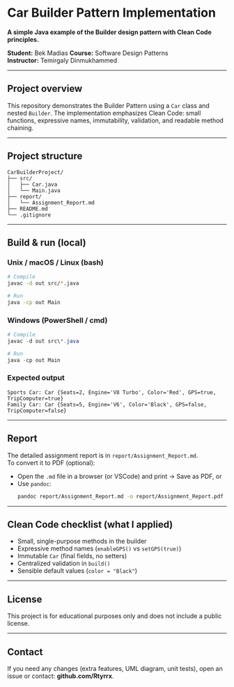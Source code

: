 # Car Builder Pattern Implementation 

**A simple Java example of the Builder design pattern with Clean Code principles.**

**Student:** Bek Madias 
**Course:** Software Design Patterns  
**Instructor:** Temirgaly Dinmukhammed

---

## Project overview
This repository demonstrates the Builder Pattern using a `Car` class and nested `Builder`. The implementation emphasizes Clean Code: small functions, expressive names, immutability, validation, and readable method chaining.

---

## Project structure
```
CarBuilderProject/
├── src/
│   ├── Car.java
│   └── Main.java
├── report/
│   └── Assignment_Report.md
├── README.md
└── .gitignore
```

---

## Build & run (local)
### Unix / macOS / Linux (bash)
```bash
# Compile
javac -d out src/*.java

# Run
java -cp out Main
```

### Windows (PowerShell / cmd)
```powershell
# Compile
javac -d out src\*.java

# Run
java -cp out Main
```

### Expected output
```
Sports Car: Car {Seats=2, Engine='V8 Turbo', Color='Red', GPS=true, TripComputer=true}
Family Car: Car {Seats=5, Engine='V6', Color='Black', GPS=false, TripComputer=false}
```

---

## Report
The detailed assignment report is in `report/Assignment_Report.md`.  
To convert it to PDF (optional):
- Open the `.md` file in a browser (or VSCode) and print → Save as PDF, or
- Use `pandoc`:
  ```bash
  pandoc report/Assignment_Report.md -o report/Assignment_Report.pdf
  ```

---

## Clean Code checklist (what I applied)
- Small, single-purpose methods in the builder  
- Expressive method names (`enableGPS()` vs `setGPS(true)`)  
- Immutable `Car` (final fields, no setters)  
- Centralized validation in `build()`  
- Sensible default values (`color = "Black"`)

---

## License
This project is for educational purposes only and does not include a public license.

---

## Contact
If you need any changes (extra features, UML diagram, unit tests), open an issue or contact: **github.com/Rtyrrx**.


